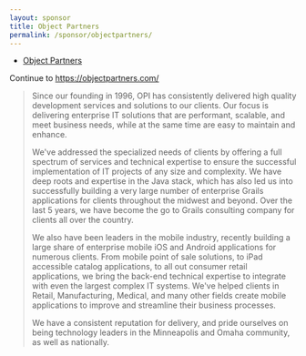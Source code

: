 ```yaml
---
layout: sponsor
title: Object Partners
permalink: /sponsor/objectpartners/
---
```


<ul class="sponsors">
	<li class="sponsor solo raster icon-sponsor icon-sponsor-objectpartners"><a href="https://objectpartners.com/">Object Partners</a></li>
</ul>

Continue to <a href="https://objectpartners.com/">https://objectpartners.com/</a>

> Since our founding in 1996, OPI has consistently delivered high quality development services and solutions to our clients. Our focus is delivering enterprise IT solutions that are performant, scalable, and meet business needs, while at the same time are easy to maintain and enhance. 
> 
> We've addressed the specialized needs of clients by offering a full spectrum of services and technical expertise to ensure the successful implementation of IT projects of any size and complexity. We have deep roots and expertise in the Java stack, which has also led us into successfully building a very large number of enterprise Grails applications for clients throughout the midwest and beyond. Over the last 5 years, we have become the go to Grails consulting company for clients all over the country. 
> 
> We also have been leaders in the mobile industry, recently building a large share of enterprise mobile iOS and Android applications for numerous clients. From mobile point of sale solutions, to iPad accessible catalog applications, to all out consumer retail applications, we bring the back-end technical expertise to integrate with even the largest complex IT systems. We've helped clients in Retail, Manufacturing, Medical, and many other fields create mobile applications to improve and streamline their business processes. 
> 
> We have a consistent reputation for delivery, and pride ourselves on being technology leaders in the Minneapolis and Omaha community, as well as nationally.